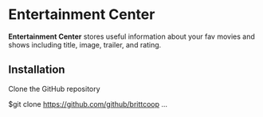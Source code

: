 # Entertainment Center

**Entertainment Center** stores useful information about your fav movies and shows including title, image, trailer, and rating.

## Installation
Clone the GitHub repository

$git clone https://github.com/github/brittcoop ... 

